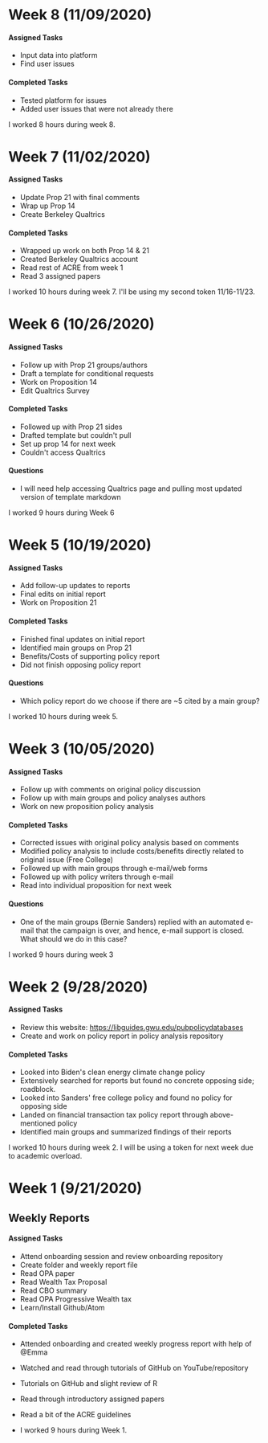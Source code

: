 # Week 8 (11/09/2020)

#### Assigned Tasks
- Input data into platform
- Find user issues

#### Completed Tasks
- Tested platform for issues
- Added user issues that were not already there

I worked 8 hours during week 8.

# Week 7 (11/02/2020)

#### Assigned Tasks
- Update Prop 21 with final comments
- Wrap up Prop 14
- Create Berkeley Qualtrics

#### Completed Tasks
- Wrapped up work on both Prop 14 & 21
- Created Berkeley Qualtrics account
- Read rest of ACRE from week 1
- Read 3 assigned papers

I worked 10 hours during week 7. I'll be using my second token 11/16-11/23.

# Week 6 (10/26/2020)

#### Assigned Tasks
- Follow up with Prop 21 groups/authors
- Draft a template for conditional requests
- Work on Proposition 14
- Edit Qualtrics Survey

#### Completed Tasks
- Followed up with Prop 21 sides
- Drafted template but couldn't pull
- Set up prop 14 for next week
- Couldn't access Qualtrics

#### Questions
- I will need help accessing Qualtrics page and pulling most updated version of template markdown

I worked 9 hours during Week 6

# Week 5 (10/19/2020)

#### Assigned Tasks
- Add follow-up updates to reports
- Final edits on initial report
- Work on Proposition 21

#### Completed Tasks
- Finished final updates on initial report
- Identified main groups on Prop 21
- Benefits/Costs of supporting policy report
- Did not finish opposing policy report

#### Questions
- Which policy report do we choose if there are ~5 cited by a main group?


I worked 10 hours during week 5.


# Week 3 (10/05/2020)

#### Assigned Tasks
- Follow up with comments on original policy discussion
- Follow up with main groups and policy analyses authors
- Work on new proposition policy analysis

#### Completed Tasks
- Corrected issues with original policy analysis based on comments
- Modified policy analysis to include costs/benefits directly related to original issue (Free College)
- Followed up with main groups through e-mail/web forms
- Followed up with policy writers through e-mail
- Read into individual proposition for next week

#### Questions
- One of the main groups (Bernie Sanders) replied with an automated e-mail that the campaign is over, and hence, e-mail support is closed. What should we do in this case?

I worked 9 hours during week 3



# Week 2 (9/28/2020)

#### Assigned Tasks
- Review this website: https://libguides.gwu.edu/pubpolicydatabases
- Create and work on policy report in policy analysis repository

#### Completed Tasks
- Looked into Biden's clean energy climate change policy
- Extensively searched for reports but found no concrete opposing side; roadblock.
- Looked into Sanders' free college policy and found no policy for opposing side
- Landed on financial transaction tax policy report through above-mentioned policy
- Identified main groups and summarized findings of their reports


I worked 10 hours during week 2. I will be using a token for next week due to academic overload.



# Week 1 (9/21/2020)
## Weekly Reports

#### Assigned Tasks
- Attend onboarding session and review onboarding repository
- Create folder and weekly report file
- Read OPA paper
- Read Wealth Tax Proposal
- Read CBO summary
- Read OPA Progressive Wealth tax
- Learn/Install Github/Atom


#### Completed Tasks
- Attended onboarding and created weekly progress report with help of @Emma
- Watched and read through tutorials of GitHub on YouTube/repository
- Tutorials on GitHub and slight review of R
- Read through introductory assigned papers
- Read a bit of the ACRE guidelines

- I worked 9 hours during Week 1.
